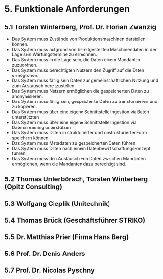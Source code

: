 # 5. Funktionale Anforderungen

## 5.1 Torsten Winterberg, Prof. Dr. Florian Zwanzig
* Das System muss Zustände von Produktionsmaschinen darstellen können. 
* Das System muss aufgrund von bereitgestellten Maschinendaten in der Lage sein Wartungstermine zu errechnen. 
* Das System muss in die Lage sein, die Daten einem Mandanten zuzuordnen. 
* Das System muss berechtigten Nutzern den Zugriff auf die Daten ermöglichen. 
* Das System muss fähig sein Daten zur gemeinschaftlichen Nutzung und zum Austausch bereitzustellen. 
* Das System muss Nutzern ermöglichen die gespeicherten Daten zu anonymisieren. 
* Das System muss fähig sein, gespeicherte Daten zu transformieren und zu kopieren. 
* Das System muss über eine eigene Schnittstelle Ingestion via Batch unterstützten 
* Das System muss über eine eigene Schnittstelle Ingestion via Datenstreaming unterstützen 
* Das System muss Daten in strukturierter und unstrukturierter Form speichern können 
* Das System muss Metadaten zu gespeicherten Daten führen. 
* Das System muss Daten nach einem Datenbewirtschaftungskonzept führen. 
* Das System muss den Austausch von Daten zwischen Mandanten ermöglichen, wenn die Mandanten dazu berechtigt sind. 



## 5.2 Thomas Unterbörsch, Torsten Winterberg (Opitz Consulting)



## 5.3 Wolfgang Cieplik (Unitechnik)




## 5.4 Thomas Brück (Geschäftsführer STRIKO)




## 5.5 Dr. Matthias Prier (Firma Hans Berg)



## 5.6 Prof. Dr. Denis Anders




## 5.7 Prof. Dr. Nicolas Pyschny

